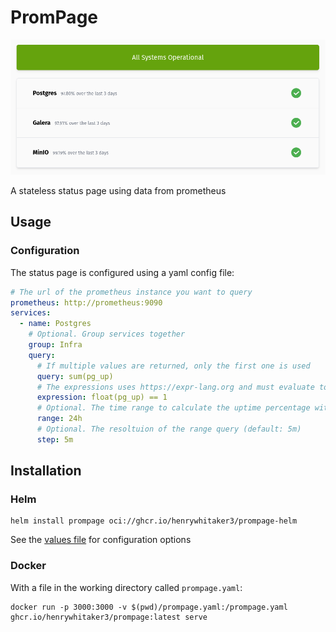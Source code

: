 # PromPage

![status page screenshot](.github/dashboard.png)

A stateless status page using data from prometheus

## Usage

### Configuration

The status page is configured using a yaml config file:

```yaml
# The url of the prometheus instance you want to query
prometheus: http://prometheus:9090
services:
  - name: Postgres
    # Optional. Group services together
    group: Infra
    query:
      # If multiple values are returned, only the first one is used
      query: sum(pg_up)
      # The expressions uses https://expr-lang.org and must evaluate to true/false
      expression: float(pg_up) == 1
      # Optional. The time range to calculate the uptime percentage with (default: 24h)
      range: 24h
      # Optional. The resoltuion of the range query (default: 5m)
      step: 5m
```

## Installation

### Helm

```
helm install prompage oci://ghcr.io/henrywhitaker3/prompage-helm
```

See the [values file](https://github.com/henrywhitaker3/prompage/blob/main/chart/values.yaml) for configuration options

### Docker

With a file in the working directory called `prompage.yaml`:

```
docker run -p 3000:3000 -v $(pwd)/prompage.yaml:/prompage.yaml ghcr.io/henrywhitaker3/prompage:latest serve
```
